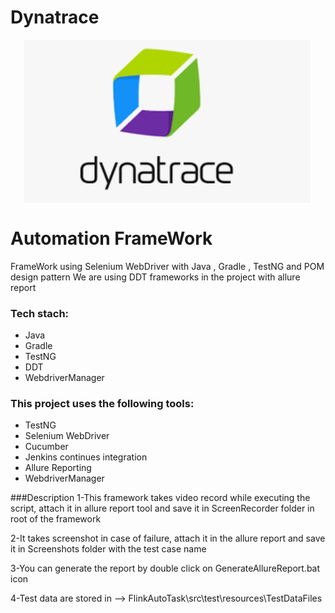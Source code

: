 # Dynatrace
<img src="src\test\resources\TestDataFiles\dynatrace.png" style="display:block; margin-left:auto; margin-right:auto;"/>

# Automation FrameWork
FrameWork using Selenium WebDriver with Java , Gradle , TestNG and POM design pattern
We are using DDT frameworks in the project with allure report

### Tech stach:
- Java
- Gradle
- TestNG 
- DDT
- WebdriverManager

### This project uses the following tools:
- TestNG
- Selenium WebDriver
- Cucumber
- Jenkins continues integration
- Allure Reporting
- WebdriverManager

###Description
1-This framework takes video record while executing the script, attach it in allure report tool and save it in ScreenRecorder folder in root of the framework

2-It takes screenshot in case of failure, attach it in the allure report and save it in Screenshots folder with the test case name

3-You can generate the report by double click on GenerateAllureReport.bat icon

4-Test data are stored in --> FlinkAutoTask\src\test\resources\TestDataFiles
